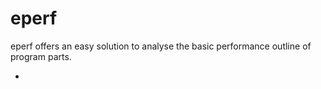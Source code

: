 eperf
=====

eperf offers an easy solution to analyse the basic performance outline of program parts.

-
